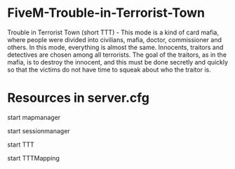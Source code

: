 # FiveM-Trouble-in-Terrorist-Town
Trouble in Terrorist Town (short TTT) - This mode is a kind of card mafia, where people were divided into civilians, mafia, doctor, commissioner and others. In this mode, everything is almost the same. Innocents, traitors and detectives are chosen among all terrorists. The goal of the traitors, as in the mafia, is to destroy the innocent, and this must be done secretly and quickly so that the victims do not have time to squeak about who the traitor is.

# Resources in server.cfg

start mapmanager

start sessionmanager

start TTT

start TTTMapping
